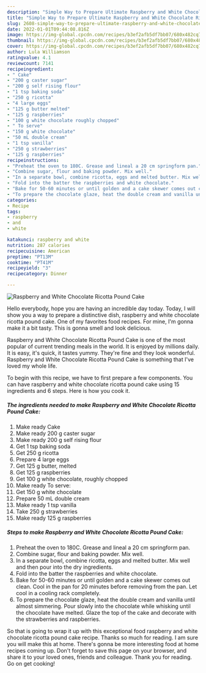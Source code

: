 ```yaml
---
description: "Simple Way to Prepare Ultimate Raspberry and White Chocolate Ricotta Pound Cake"
title: "Simple Way to Prepare Ultimate Raspberry and White Chocolate Ricotta Pound Cake"
slug: 2608-simple-way-to-prepare-ultimate-raspberry-and-white-chocolate-ricotta-pound-cake
date: 2022-01-01T09:44:08.816Z
image: https://img-global.cpcdn.com/recipes/b3ef2afb5df7bb07/680x482cq70/raspberry-and-white-chocolate-ricotta-pound-cake-recipe-main-photo.jpg
thumbnail: https://img-global.cpcdn.com/recipes/b3ef2afb5df7bb07/680x482cq70/raspberry-and-white-chocolate-ricotta-pound-cake-recipe-main-photo.jpg
cover: https://img-global.cpcdn.com/recipes/b3ef2afb5df7bb07/680x482cq70/raspberry-and-white-chocolate-ricotta-pound-cake-recipe-main-photo.jpg
author: Lula Williamson
ratingvalue: 4.1
reviewcount: 7141
recipeingredient:
- " Cake"
- "200 g caster sugar"
- "200 g self rising flour"
- "1 tsp baking soda"
- "250 g ricotta"
- "4 large eggs"
- "125 g butter melted"
- "125 g raspberries"
- "100 g white chocolate roughly chopped"
- " To serve"
- "150 g white chocolate"
- "50 mL double cream"
- "1 tsp vanilla"
- "250 g strawberries"
- "125 g raspberries"
recipeinstructions:
- "Preheat the oven to 180C. Grease and lineal a 20 cm springform pan."
- "Combine sugar, flour and baking powder. Mix well."
- "In a separate bowl, combine ricotta, eggs and melted butter. Mix well and then pour into the dry ingredients."
- "Fold into the batter the raspberries and white chocolate."
- "Bake for 50-60 minutes or until golden and a cake skewer comes out clean. Cool in the pan for 20 minutes before removing from the pan. Let cool in a cooling rack completely."
- "To prepare the chocolate glaze, heat the double cream and vanilla until almost simmering. Pour slowly into the chocolate while whisking until the chocolate have melted. Glaze the top of the cake and decorate with the strawberries and raspberries."
categories:
- Recipe
tags:
- raspberry
- and
- white

katakunci: raspberry and white 
nutrition: 287 calories
recipecuisine: American
preptime: "PT13M"
cooktime: "PT41M"
recipeyield: "3"
recipecategory: Dinner

---
```



![Raspberry and White Chocolate Ricotta Pound Cake](https://img-global.cpcdn.com/recipes/b3ef2afb5df7bb07/680x482cq70/raspberry-and-white-chocolate-ricotta-pound-cake-recipe-main-photo.jpg)

Hello everybody, hope you are having an incredible day today. Today, I will show you a way to prepare a distinctive dish, raspberry and white chocolate ricotta pound cake. One of my favorites food recipes. For mine, I'm gonna make it a bit tasty. This is gonna smell and look delicious.



Raspberry and White Chocolate Ricotta Pound Cake is one of the most popular of current trending meals in the world. It is enjoyed by millions daily. It is easy, it's quick, it tastes yummy. They're fine and they look wonderful. Raspberry and White Chocolate Ricotta Pound Cake is something that I've loved my whole life.


To begin with this recipe, we have to first prepare a few components. You can have raspberry and white chocolate ricotta pound cake using 15 ingredients and 6 steps. Here is how you cook it.

<!--inarticleads1-->

##### The ingredients needed to make Raspberry and White Chocolate Ricotta Pound Cake:

1. Make ready  Cake
1. Make ready 200 g caster sugar
1. Make ready 200 g self rising flour
1. Get 1 tsp baking soda
1. Get 250 g ricotta
1. Prepare 4 large eggs
1. Get 125 g butter, melted
1. Get 125 g raspberries
1. Get 100 g white chocolate, roughly chopped
1. Make ready  To serve:
1. Get 150 g white chocolate
1. Prepare 50 mL double cream
1. Make ready 1 tsp vanilla
1. Take 250 g strawberries
1. Make ready 125 g raspberries




<!--inarticleads2-->

##### Steps to make Raspberry and White Chocolate Ricotta Pound Cake:

1. Preheat the oven to 180C. Grease and lineal a 20 cm springform pan.
1. Combine sugar, flour and baking powder. Mix well.
1. In a separate bowl, combine ricotta, eggs and melted butter. Mix well and then pour into the dry ingredients.
1. Fold into the batter the raspberries and white chocolate.
1. Bake for 50-60 minutes or until golden and a cake skewer comes out clean. Cool in the pan for 20 minutes before removing from the pan. Let cool in a cooling rack completely.
1. To prepare the chocolate glaze, heat the double cream and vanilla until almost simmering. Pour slowly into the chocolate while whisking until the chocolate have melted. Glaze the top of the cake and decorate with the strawberries and raspberries.




So that is going to wrap it up with this exceptional food raspberry and white chocolate ricotta pound cake recipe. Thanks so much for reading. I am sure you will make this at home. There's gonna be more interesting food at home recipes coming up. Don't forget to save this page on your browser, and share it to your loved ones, friends and colleague. Thank you for reading. Go on get cooking!
